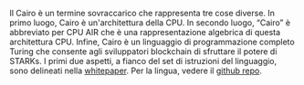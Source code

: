 Il Cairo è un termine sovraccarico che rappresenta tre cose diverse. In primo luogo, Cairo è un'architettura della CPU. In secondo luogo, “Cairo” è abbreviato per CPU AIR che è una rappresentazione algebrica di questa architettura CPU. Infine, Cairo è un linguaggio di programmazione completo Turing che consente agli sviluppatori blockchain di sfruttare il potere di STARKs. I primi due aspetti, a fianco del set di istruzioni del linguaggio, sono delineati nella [whitepaper](https://eprint.iacr.org/2021/1063). Per la lingua, vedere il [github repo](https://github.com/starkware-libs/cairo).
